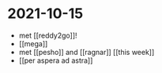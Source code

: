# 2021-10-15

- met [[reddy2go]]!
- [[mega]]
- met [[pesho]] and [[ragnar]] [[this week]]
- [[per aspera ad astra]]